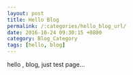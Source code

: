```yaml
---
layout: post
title: Hello Blog
permalink: /:categories/hello_blog_url/
date: 2016-10-24 09:30:15 +0800
category: Blog_Category
tags: [hello, blog]
---
```


hello , blog,  just test page...
